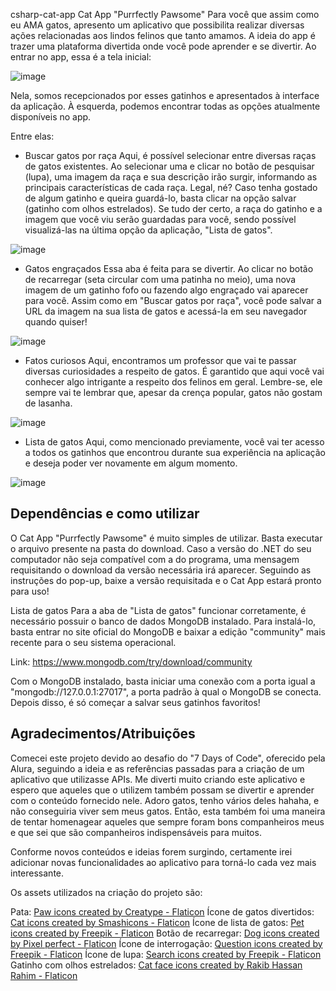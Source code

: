 csharp-cat-app
Cat App "Purrfectly Pawsome"
Para você que assim como eu AMA gatos, apresento um aplicativo que possibilita realizar diversas ações relacionadas aos lindos felinos que tanto amamos. 
A ideia do app é trazer uma plataforma divertida onde você pode aprender e se divertir. Ao entrar no app, essa é a tela inicial:

![image](https://user-images.githubusercontent.com/114179291/232190430-faa1a5de-1b6d-4c5a-a54b-2919dfec0d41.png)

Nela, somos recepcionados por esses gatinhos e apresentados à interface da aplicação. À esquerda, podemos encontrar todas as opções atualmente disponíveis no app. 

Entre elas:

- Buscar gatos por raça
Aqui, é possível selecionar entre diversas raças de gatos existentes. Ao selecionar uma e clicar no botão de pesquisar (lupa), uma imagem da raça e sua descrição irão surgir, informando as principais características de cada raça. Legal, né? Caso tenha gostado de algum gatinho e queira guardá-lo, basta clicar na opção salvar (gatinho com olhos estrelados). Se tudo der certo, a raça do gatinho e a imagem que você viu serão guardadas para você, sendo possível visualizá-las na última opção da aplicação, "Lista de gatos".

![image](https://user-images.githubusercontent.com/114179291/232190455-47909a64-1f7e-4712-bc2a-13dab4bb7e19.png)


- Gatos engraçados
Essa aba é feita para se divertir. Ao clicar no botão de recarregar (seta circular com uma patinha no meio), uma nova imagem de um gatinho fofo ou fazendo algo engraçado vai aparecer para você. Assim como em "Buscar gatos por raça", você pode salvar a URL da imagem na sua lista de gatos e acessá-la em seu navegador quando quiser!

![image](https://user-images.githubusercontent.com/114179291/232190467-0f7212e8-66de-48ab-84b1-920102c3c418.png)


- Fatos curiosos
Aqui, encontramos um professor que vai te passar diversas curiosidades a respeito de gatos. É garantido que aqui você vai conhecer algo intrigante a respeito dos felinos em geral. Lembre-se, ele sempre vai te lembrar que, apesar da crença popular, gatos não gostam de lasanha.

![image](https://user-images.githubusercontent.com/114179291/232190475-f646e98d-96f8-4ac6-bd58-f70ea8ee76d4.png)


- Lista de gatos
Aqui, como mencionado previamente, você vai ter acesso a todos os gatinhos que encontrou durante sua experiência na aplicação e deseja poder ver novamente em algum momento.

![image](https://user-images.githubusercontent.com/114179291/232190493-3ace1d0a-b002-427b-a70f-3f31b867ef37.png)


<h2> Dependências e como utilizar </h2>
O Cat App "Purrfectly Pawsome" é muito simples de utilizar. Basta executar o arquivo presente na pasta do download. Caso a versão do .NET do seu computador não seja compatível com a do programa, uma mensagem requisitando o download da versão necessária irá aparecer. Seguindo as instruções do pop-up, baixe a versão requisitada e o Cat App estará pronto para uso!

Lista de gatos
Para a aba de "Lista de gatos" funcionar corretamente, é necessário possuir o banco de dados MongoDB instalado. Para instalá-lo, basta entrar no site oficial do MongoDB e baixar a edição "community" mais recente para o seu sistema operacional.

Link: https://www.mongodb.com/try/download/community

Com o MongoDB instalado, basta iniciar uma conexão com a porta igual a "mongodb://127.0.0.1:27017", a porta padrão à qual o MongoDB se conecta. Depois disso, é só começar a salvar seus gatinhos favoritos!

<h2> Agradecimentos/Atribuições </h2>
Comecei este projeto devido ao desafio do "7 Days of Code", oferecido pela Alura, seguindo a ideia e as referências passadas para a criação de um aplicativo que utilizasse APIs. Me diverti muito criando este aplicativo e espero que aqueles que o utilizem também possam se divertir e aprender com o conteúdo fornecido nele. Adoro gatos, tenho vários deles hahaha, e não conseguiria viver sem meus gatos. Então, esta também foi uma maneira de tentar homenagear aqueles que sempre foram bons companheiros meus e que sei que são companheiros indispensáveis para muitos.

Conforme novos conteúdos e ideias forem surgindo, certamente irei adicionar novas funcionalidades ao aplicativo para torná-lo cada vez mais interessante.

Os assets utilizados na criação do projeto são:

Pata: <a href="https://www.flaticon.com/free-icons/paw" title="paw icons">Paw icons created by Creatype - Flaticon</a>
Ícone de gatos divertidos: <a href="https://www.flaticon.com/free-icons/cat" title="cat icons">Cat icons created by Smashicons - Flaticon</a>
Ícone de lista de gatos: <a href="https://www.flaticon.com/free-icons/pet" title="pet icons">Pet icons created by Freepik - Flaticon</a>
Botão de recarregar: <a href="https://www.flaticon.com/free-icons/dog" title="dog icons">Dog icons created by Pixel perfect - Flaticon</a>
Ícone de interrogação: <a href="https://www.flaticon.com/free-icons/question" title="question icons">Question icons created by Freepik - Flaticon</a>
Ícone de lupa: <a href="https://www.flaticon.com/free-icons/search" title="search icons">Search icons created by Freepik - Flaticon</a>
Gatinho com olhos estrelados: <a href="https://www.flaticon.com/free-icons/cat-face" title="cat face icons">Cat face icons created by Rakib Hassan Rahim - Flaticon</a>
